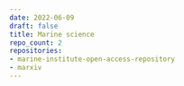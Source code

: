 ```yaml
---
date: 2022-06-09
draft: false
title: Marine science
repo_count: 2
repositories:
- marine-institute-open-access-repository
- marxiv
---
```



